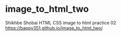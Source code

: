 # image_to_html_two
Shikhbe Shobai HTML CSS image to html practice 02
https://bappy351.github.io/image_to_html_two/
